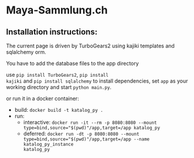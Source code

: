 # Maya-Sammlung.ch 

## Installation instructions:
The current page is driven by TurboGears2 using kajiki templates and sqlalchemy orm.

You have to add the database files to the app directory

use <code>pip install TurboGears2</code>, <code>pip install kajiki</code> and <code>pip install sqlalchemy</code> to install dependencies, set <code>app</code> as your working directory and start <code>python main.py</code>.

or run it in a docker container:
- build: <code>docker build -t katalog_py .</code>
- run:
  - interactive: <code>docker run -it --rm -p 8080:8080  --mount type=bind,source="$(pwd)"/app,target=/app katalog_py</code>
  - deferred: <code>docker run -dt -p 8080:8080  --mount type=bind,source="$(pwd)"/app,target=/app --name katalog_py_instance katalog_py</code>
